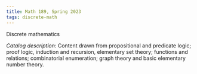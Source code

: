 ```yaml
---
title: Math 189, Spring 2023
tags: discrete-math
---
```


Discrete mathematics<!--more-->

*Catalog description*: Content drawn from propositional and predicate logic; proof logic, induction and recursion, elementary set theory; functions and relations; combinatorial enumeration; graph theory and basic elementary number theory.